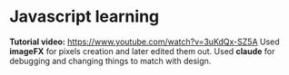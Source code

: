 # Javascript learning 


**Tutorial video:** https://www.youtube.com/watch?v=3uKdQx-SZ5A
Used **imageFX** for pixels creation and later edited them out. 
Used **claude** for debugging and changing things to match with design.
